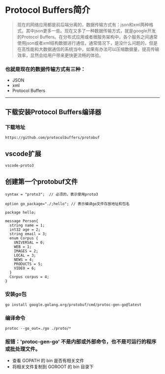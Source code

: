 
# Protocol Buffers简介
> 现在的网络应用都是前后端分离的，数据传输方式有：json和xml两种格式，其中json更多一些。现在又多了一种数据传输方式，就是google开发的Protocol Buffers。在分布式应用或者微服务架构中，各个服务之间通常使用json或者xml结构数据进行通信，通常情况下，是没什么问题的，但是在高性能和大数据通信的系统当中，如果有办法可以压缩数据量，提高传输效率，显然会给用户带来更快更流畅的体验。

### 也就是现在的数据传输方式有三种：

* JSON
* xml
* Protocol Buffers
---

## 下载安装Protocol Buffers编译器

### 下载地址
```
https://github.com/protocolbuffers/protobuf
```

## vscode扩展
```
vscode-proto3
```

## 创建第一个protobuf文件

```
syntax = "proto3";  // 必须的，表示使用proto3

option go_package="./;hello"; // 表示编译go文件存放地址和包名

package hello;

message Person{
  string name = 1;
  int32 age = 2;
  string email = 3;
  enum Corpus {
    UNIVERSAL = 0;
    WEB = 1;
    IMAGES = 2;
    LOCAL = 3;
    NEWS = 4;
    PRODUCTS = 5;
    VIDEO = 6;
  }
  Corpus corpus = 4;
}
```

### 安装go包
```
go install google.golang.org/protobuf/cmd/protoc-gen-go@latest
```

### 编译命令
```
protoc --go_out=./go ./proto/*
```


### 报错：'protoc-gen-go' 不是内部或外部命令，也不是可运行的程序或批处理文件。
* 查看 GOPATH 的 bin 是否有相关文件
* 将相关文件复制到 GOROOT 的 bin 目录下 